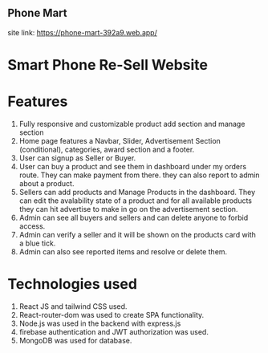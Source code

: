 ## Phone Mart
site link: https://phone-mart-392a9.web.app/

# Smart Phone Re-Sell Website

# Features
1. Fully responsive and customizable product add section and manage section
2. Home page features a Navbar, Slider, Advertisement Section (conditional), categories, award section and a footer.
3. User can signup as Seller or Buyer.
4. User can buy a product and see them in dashboard under my orders route. They can make payment from there. they can also report to admin about a product.
4. Sellers can add products and Manage Products in the dashboard. They can edit the avalability state of a product and for all available products they can hit advertise to make in go on the advertisement section.
5. Admin can see all buyers and sellers and can delete anyone to forbid access.
6. Admin can verify a seller and it will be shown on the products card with a blue tick.
7. Admin can also see reported items and resolve or delete them.

# Technologies used
1. React JS and tailwind CSS used.
2. React-router-dom was used to create SPA functionality.
3. Node.js was used in the backend with express.js
4. firebase authentication and JWT authorization was used.
5. MongoDB was used for database.
